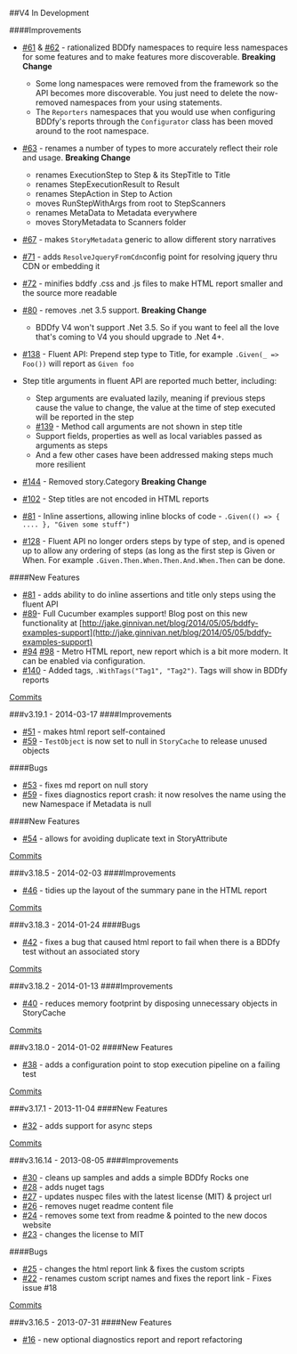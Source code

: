 ##V4 In Development

####Improvements
 - [#61](https://github.com/TestStack/TestStack.BDDfy/pull/61) & [#62](https://github.com/TestStack/TestStack.BDDfy/pull/62) - rationalized BDDfy namespaces to require less namespaces for some features and to make features more discoverable. **Breaking Change**
	- Some long namespaces were removed from the framework so the API becomes more discoverable. You just need to delete the now-removed namespaces from your using statements.
	- The `Reporters` namespaces that you would use when configuring BDDfy's reports through the `Configurator` class has been moved around to the root namespace. 

 - [#63](https://github.com/TestStack/TestStack.BDDfy/pull/63) - renames a number of types to more accurately reflect their role and usage. **Breaking Change**
	- renames ExecutionStep to Step & its StepTitle to Title
	- renames StepExecutionResult to Result 
	- renames StepAction in Step to Action
	- moves RunStepWithArgs from root to StepScanners
	- renames MetaData to Metadata everywhere
	- moves StoryMetadata to Scanners folder

 - [#67](https://github.com/TestStack/TestStack.BDDfy/pull/67) - makes `StoryMetadata` generic to allow different story narratives
 - [#71](https://github.com/TestStack/TestStack.BDDfy/pull/71) - adds `ResolveJqueryFromCdn`config point for resolving jquery thru CDN or embedding it
 - [#72](https://github.com/TestStack/TestStack.BDDfy/pull/72) - minifies bddfy .css and .js files to make HTML report smaller and the source more readable 
 - [#80](https://github.com/TestStack/TestStack.BDDfy/pull/80) - removes .net 3.5 support. **Breaking Change** 
	- BDDfy V4 won't support .Net 3.5. So if you want to feel all the love that's coming to V4 you should upgrade to .Net 4+.
 - [#138](https://github.com/TestStack/TestStack.BDDfy/pull/138) - Fluent API: Prepend step type to Title, for example `.Given(_ => Foo())` will report as `Given foo`
 - Step title arguments in fluent API are reported much better, including:
	- Step arguments are evaluated lazily, meaning if previous steps cause the value to change, the value at the time of step executed will be reported in the step
	- [#139](https://github.com/TestStack/TestStack.BDDfy/pull/139) - Method call arguments are not shown in step title
	- Support fields, properties as well as local variables passed as arguments as steps
	- And a few other cases have been addressed making steps much more resilient
 - [#144](https://github.com/TestStack/TestStack.BDDfy/pull/144) - Removed story.Category **Breaking Change**
 - [#102](https://github.com/TestStack/TestStack.BDDfy/pull/102) - Step titles are not encoded in HTML reports
 - [#81](https://github.com/TestStack/TestStack.BDDfy/pull/81) - Inline assertions, allowing inline blocks of code - `.Given(() => { .... }, "Given some stuff")`
 - [#128](https://github.com/TestStack/TestStack.BDDfy/pull/128) - Fluent API no longer orders steps by type of step, and is opened up to allow any ordering of steps (as long as the first step is Given or When. For example `.Given.Then.When.Then.And.When.Then` can be done.

####New Features
 - [#81](https://github.com/TestStack/TestStack.BDDfy/pull/81) - adds ability to do inline assertions and title only steps using the fluent API
 - [#89](https://github.com/TestStack/TestStack.BDDfy/pull/89)- Full Cucumber examples support! Blog post on this new functionality at [http://jake.ginnivan.net/blog/2014/05/05/bddfy-examples-support](http://jake.ginnivan.net/blog/2014/05/05/bddfy-examples-support)
 - [#94](https://github.com/TestStack/TestStack.BDDfy/pull/94) [#98](https://github.com/TestStack/TestStack.BDDfy/pull/98) - Metro HTML report, new report which is a bit more modern. It can be enabled via configuration.
 - [#140](https://github.com/TestStack/TestStack.BDDfy/pull/140) - Added tags, `.WithTags("Tag1", "Tag2")`. Tags will show in BDDfy reports

[Commits](https://github.com/TestStack/TestStack.BDDfy/compare/v3.19.1...master)

###v3.19.1 - 2014-03-17
####Improvements
 - [#51](https://github.com/TestStack/TestStack.BDDfy/pull/51) - makes html report self-contained
 - [#59](https://github.com/TestStack/TestStack.BDDfy/pull/59) - `TestObject` is now set to null in `StoryCache` to release unused objects

####Bugs
 - [#53](https://github.com/TestStack/TestStack.BDDfy/pull/53) - fixes md report on null story
 - [#59](https://github.com/TestStack/TestStack.BDDfy/pull/59) - fixes diagnostics report crash: it now resolves the name using the new Namespace if Metadata is null 
 
####New Features
 - [#54](https://github.com/TestStack/TestStack.BDDfy/pull/54) - allows for avoiding duplicate text in StoryAttribute 

[Commits](https://github.com/TestStack/TestStack.BDDfy/compare/v3.18.5...v3.19.1)

###v3.18.5 - 2014-02-03
####Improvements
 - [#46](https://github.com/TestStack/TestStack.BDDfy/pull/46) - tidies up the layout of the summary pane in the HTML report

[Commits](https://github.com/TestStack/TestStack.BDDfy/compare/v3.18.3...v3.18.5)

###v3.18.3 - 2014-01-24
####Bugs
 - [#42](https://github.com/TestStack/TestStack.BDDfy/pull/42) - fixes a bug that caused html report to fail when there is a BDDfy test without an associated story

[Commits](https://github.com/TestStack/TestStack.BDDfy/compare/v3.18.2...v3.18.3)

###v3.18.2 - 2014-01-13
####Improvements
 - [#40](https://github.com/TestStack/TestStack.BDDfy/pull/40) - reduces memory footprint by disposing unnecessary objects in StoryCache

[Commits](https://github.com/TestStack/TestStack.BDDfy/compare/v3.18.0...v3.18.2)

###v3.18.0 - 2014-01-02
####New Features
 - [#38](https://github.com/TestStack/TestStack.BDDfy/pull/38) - adds a configuration point to stop execution pipeline on a failing test

[Commits](https://github.com/TestStack/TestStack.BDDfy/compare/v3.17.1...v3.18.0)

###v3.17.1 - 2013-11-04
####New Features
 - [#32](https://github.com/TestStack/TestStack.BDDfy/pull/32) - adds support for async steps

[Commits](https://github.com/TestStack/TestStack.BDDfy/compare/v3.16.14...v3.17.1)

###v3.16.14 - 2013-08-05
####Improvements
 - [#30](https://github.com/TestStack/TestStack.BDDfy/pull/30) - cleans up samples and adds a simple BDDfy Rocks one
 - [#28](https://github.com/TestStack/TestStack.BDDfy/pull/28) - adds nuget tags 
 - [#27](https://github.com/TestStack/TestStack.BDDfy/pull/27) - updates nuspec files with the latest license (MIT) & project url
 - [#26](https://github.com/TestStack/TestStack.BDDfy/pull/26) - removes nuget readme content file 
 - [#24](https://github.com/TestStack/TestStack.BDDfy/pull/24) - removes some text from readme & pointed to the new docos website
 - [#23](https://github.com/TestStack/TestStack.BDDfy/pull/23) - changes the license to MIT

####Bugs
 - [#25](https://github.com/TestStack/TestStack.BDDfy/pull/25) - changes the html report link & fixes the custom scripts
 - [#22](https://github.com/TestStack/TestStack.BDDfy/pull/22) - renames custom script names and fixes the report link - Fixes issue #18

[Commits](https://github.com/TestStack/TestStack.BDDfy/compare/v3.16.5...v3.16.14)

###v3.16.5 - 2013-07-31
####New Features
 - [#16](https://github.com/TestStack/TestStack.BDDfy/pull/16) - new optional diagnostics report and report refactoring
